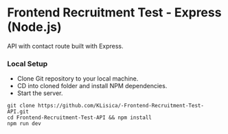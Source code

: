 # Frontend Recruitment Test - Express (Node.js)

API with contact route built with Express.

### Local Setup

- Clone Git repository to your local machine.
- CD into cloned folder and install NPM dependencies.
- Start the server.

```
git clone https://github.com/KLisica/-Frontend-Recruitment-Test-API.git
cd Frontend-Recruitment-Test-API && npm install
npm run dev
```
